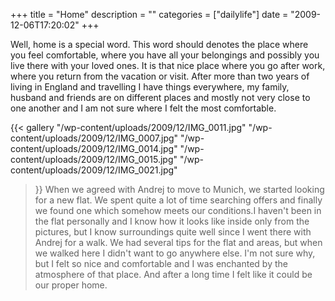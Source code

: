 +++
title = "Home"
description = ""
categories = ["dailylife"]
date = "2009-12-06T17:20:02"
+++

Well, home is a special word. This word should denotes the place where you feel comfortable, where
you have all your belongings and possibly you live there with your loved ones. It is that nice
place where you go after work, where you return from the vacation or visit. After more than two years of living in England and travelling I have things everywhere, my family,
husband and friends are on different places and mostly not very close to one another and I am not
sure where I felt the most comfortable.

{{< gallery
    "/wp-content/uploads/2009/12/IMG_0011.jpg"
    "/wp-content/uploads/2009/12/IMG_0007.jpg"
    "/wp-content/uploads/2009/12/IMG_0014.jpg"
    "/wp-content/uploads/2009/12/IMG_0015.jpg"
    "/wp-content/uploads/2009/12/IMG_0021.jpg"
>}}
When we agreed with Andrej to move to Munich, we started looking for a new flat. We spent quite a
lot of time searching offers and finally we found one which somehow meets our conditions.I haven't
been in the flat personally and I know how it looks like inside only from the pictures, but I know
surroundings quite well since I went there with Andrej for a walk. We had several tips for the flat
and areas, but when we walked here I didn't want to go anywhere else. I'm not sure why, but I felt
so nice and comfortable and I was enchanted by the atmosphere of that place. And after a long time
I felt like it could be our proper home.

 